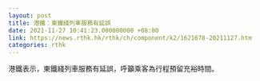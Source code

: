 ```yaml
---
layout: post
title: 港鐵：東鐵綫列車服務有延誤
date: 2021-11-27 10:41:23.000000000 +08:00
link: https://news.rthk.hk/rthk/ch/component/k2/1621678-20211127.htm
categories: rthk
---
```


港鐵表示，東鐵綫列車服務有延誤，呼籲乘客為行程預留充裕時間。
